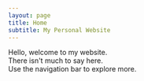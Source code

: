 ```yaml
---
layout: page
title: Home
subtitle: My Personal Website
---
```

Hello, welcome to my website.  
There isn't much to say here.  
Use the navigation bar to explore more.  

